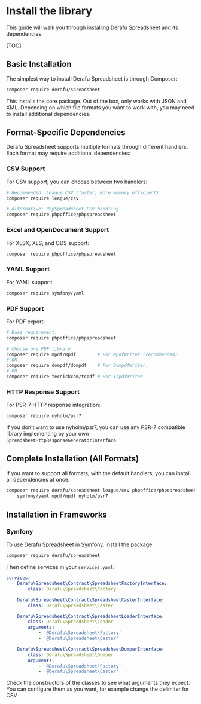 # Install the library

This guide will walk you through installing Derafu Spreadsheet and its dependencies.

[TOC]

## Basic Installation

The simplest way to install Derafu Spreadsheet is through Composer:

```bash
composer require derafu/spreadsheet
```

This installs the core package. Out of the box, only works with JSON and XML. Depending on which file formats you want to work with, you may need to install additional dependencies.

## Format-Specific Dependencies

Derafu Spreadsheet supports multiple formats through different handlers. Each format may require additional dependencies:

### CSV Support

For CSV support, you can choose between two handlers:

```bash
# Recommended: League CSV (faster, more memory efficient).
composer require league/csv

# Alternative: PhpSpreadsheet CSV handling.
composer require phpoffice/phpspreadsheet
```

### Excel and OpenDocument Support

For XLSX, XLS, and ODS support:

```bash
composer require phpoffice/phpspreadsheet
```

### YAML Support

For YAML support:

```bash
composer require symfony/yaml
```

### PDF Support

For PDF export:

```bash
# Base requirement.
composer require phpoffice/phpspreadsheet

# Choose one PDF library:
composer require mpdf/mpdf        # For MpdfWriter (recommended).
# OR
composer require dompdf/dompdf    # For DompdfWriter.
# OR
composer require tecnickcom/tcpdf # For TcpdfWriter.
```

### HTTP Response Support

For PSR-7 HTTP response integration:

```bash
composer require nyholm/psr7
```

If you don't want to use nyholm/psr7, you can use any PSR-7 compatible library implementing by your own `SpreadsheetHttpResponseGeneratorInterface`.

## Complete Installation (All Formats)

If you want to support all formats, with the default handlers, you can install all dependencies at once:

```bash
composer require derafu/spreadsheet league/csv phpoffice/phpspreadsheet \
    symfony/yaml mpdf/mpdf nyholm/psr7
```

## Installation in Frameworks

### Symfony

To use Derafu Spreadsheet in Symfony, install the package:

```bash
composer require derafu/spreadsheet
```

Then define services in your `services.yaml`:

```yaml
services:
    Derafu\Spreadsheet\Contract\SpreadsheetFactoryInterface:
        class: Derafu\Spreadsheet\Factory

    Derafu\Spreadsheet\Contract\SpreadsheetCasterInterface:
        class: Derafu\Spreadsheet\Caster

    Derafu\Spreadsheet\Contract\SpreadsheetLoaderInterface:
        class: Derafu\Spreadsheet\Loader
        arguments:
            - '@Derafu\Spreadsheet\Factory'
            - '@Derafu\Spreadsheet\Caster'

    Derafu\Spreadsheet\Contract\SpreadsheetDumperInterface:
        class: Derafu\Spreadsheet\Dumper
        arguments:
            - '@Derafu\Spreadsheet\Factory'
            - '@Derafu\Spreadsheet\Caster'
```

Check the constructors of the classes to see what arguments they expect. You can configure them as you want, for example change the delimiter for CSV.
